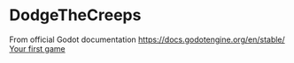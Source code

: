 # DodgeTheCreeps

From official Godot documentation https://docs.godotengine.org/en/stable/
[Your first game](https://docs.godotengine.org/en/3.2/getting_started/step_by_step/your_first_game.html)
